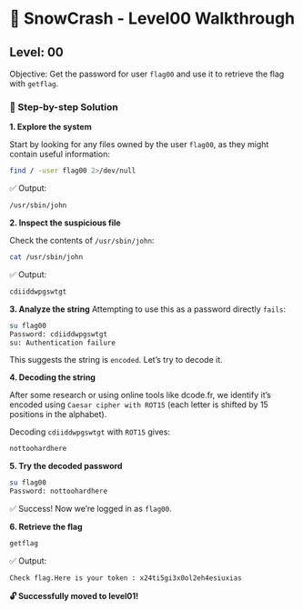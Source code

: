 # 🧊 SnowCrash - Level00 Walkthrough

## Level: 00
Objective: Get the password for user `flag00` and use it to retrieve the flag with `getflag`.

### 🧩 Step-by-step Solution

**1. Explore the system**

Start by looking for any files owned by the user `flag00`, as they might contain useful information:

```bash
find / -user flag00 2>/dev/null
```
✅ Output:

```bash
/usr/sbin/john
```

**2. Inspect the suspicious file**

Check the contents of `/usr/sbin/john`:

```bash
cat /usr/sbin/john
```

✅ Output:

```bash
cdiiddwpgswtgt
```

**3. Analyze the string**
Attempting to use this as a password directly `fails`:

```bash
su flag00
Password: cdiiddwpgswtgt
su: Authentication failure
```

This suggests the string is `encoded`. Let’s try to decode it.

**4. Decoding the string**

After some research or using online tools like dcode.fr, we identify it’s encoded using `Caesar cipher with ROT15` (each letter is shifted by 15 positions in the alphabet).

Decoding `cdiiddwpgswtgt` with `ROT15` gives:

```bash
nottoohardhere
```

**5. Try the decoded password**

```bash
su flag00
Password: nottoohardhere
```

✅ Success! Now we’re logged in as `flag00`.

**6. Retrieve the flag**

```bash
getflag
```

✅ Output:

```bash
Check flag.Here is your token : x24ti5gi3x0ol2eh4esiuxias
```

**🔓 Successfully moved to level01!**